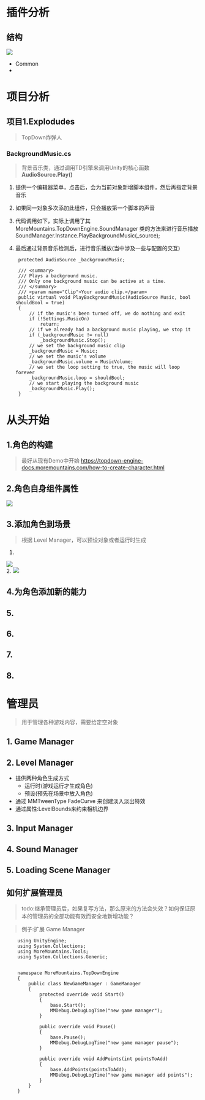 # 插件分析
## 结构
![](https://topdown-engine-docs.moremountains.com/images/contents-1.png)  
* Common
* 



# 项目分析
## 项目1.Explodudes
> TopDown炸弹人

### BackgroundMusic.cs
> 背景音乐类，通过调用TD引擎来调用Unity的核心函数 **AudioSource.Play()** 
1. 提供一个编辑器菜单，点击后，会为当前对象新增脚本组件，然后再指定背景音乐
2. 如果同一对象多次添加此组件，只会播放第一个脚本的声音  
3. 代码调用如下，实际上调用了其 MoreMountains.TopDownEngine.SoundManager 类的方法来进行音乐播放
        SoundManager.Instance.PlayBackgroundMusic(_source);
4. 最后通过背景音乐检测后，进行音乐播放(当中涉及一些与配置的交互)

        protected AudioSource _backgroundMusic;

        /// <summary>
        /// Plays a background music.
        /// Only one background music can be active at a time.
        /// </summary>
        /// <param name="Clip">Your audio clip.</param>
        public virtual void PlayBackgroundMusic(AudioSource Music, bool shouldBool = true)
        {
            // if the music's been turned off, we do nothing and exit
            if (!Settings.MusicOn)
                return;
            // if we already had a background music playing, we stop it
            if (_backgroundMusic != null)
                _backgroundMusic.Stop();
            // we set the background music clip
            _backgroundMusic = Music;
            // we set the music's volume
            _backgroundMusic.volume = MusicVolume;
            // we set the loop setting to true, the music will loop forever
            _backgroundMusic.loop = shouldBool;
            // we start playing the background music
            _backgroundMusic.Play();
        }


# 从头开始
## 1.角色的构建
> 最好从现有Demo中开始
https://topdown-engine-docs.moremountains.com/how-to-create-character.html

## 2.角色自身组件属性
![](https://topdown-engine-docs.moremountains.com/images/howtocharacter-2.png)

## 3.添加角色到场景
> 根据 Level Manager，可以预设对象或者运行时生成
1. 
![](https://topdown-engine-docs.moremountains.com/images/adding-to-scene-1.png)  
2. 
![](https://topdown-engine-docs.moremountains.com/images/adding-to-scene-2.png)

## 4.为角色添加新的能力
## 5. 
## 6.
## 7.
## 8.

# 管理员
> 用于管理各种游戏内容，需要给定空对象
## 1. Game Manager
## 2. Level Manager

* 提供两种角色生成方式
    * 运行时(游戏运行才生成角色)
    * 预设(预先在场景中放入角色)
* 通过 MMTweenType FadeCurve 来创建淡入淡出特效
* 通过属性:LevelBounds来约束相机边界

## 3. Input Manager
## 4. Sound Manager
## 5. Loading Scene Manager
## 如何扩展管理员
> todo:继承管理员后，如果复写方法，那么原来的方法会失效？如何保证原本的管理员的全部功能有效而安全地新增功能？

> 例子:扩展 Game Manager

        using UnityEngine;
        using System.Collections;
        using MoreMountains.Tools;
        using System.Collections.Generic;


        namespace MoreMountains.TopDownEngine
        {
            public class NewGameManager : GameManager
            {
                protected override void Start()
                {
                    base.Start();
                    MMDebug.DebugLogTime("new game manager");
                }

                public override void Pause()
                {
                    base.Pause();
                    MMDebug.DebugLogTime("new game manager pause");
                }

                public override void AddPoints(int pointsToAdd)
                {
                    base.AddPoints(pointsToAdd);
                    MMDebug.DebugLogTime("new game manager add points");
                }
            }
        }
